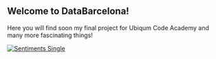 ## Welcome to DataBarcelona!

Here you will find soon my final project for Ubiqum Code Academy and many more fascinating things! 

<div class='tableauPlaceholder' id='viz1520798562961' style='position: relative'><noscript><a href='#'><img alt='Sentiments Single ' src='https:&#47;&#47;public.tableau.com&#47;static&#47;images&#47;Tr&#47;Trial1Sentiments&#47;SentimentsSingle&#47;1_rss.png' style='border: none' /></a></noscript><object class='tableauViz'  style='display:none;'><param name='host_url' value='https%3A%2F%2Fpublic.tableau.com%2F' /> <param name='embed_code_version' value='3' /> <param name='site_root' value='' /><param name='name' value='Trial1Sentiments&#47;SentimentsSingle' /><param name='tabs' value='no' /><param name='toolbar' value='yes' /><param name='static_image' value='https:&#47;&#47;public.tableau.com&#47;static&#47;images&#47;Tr&#47;Trial1Sentiments&#47;SentimentsSingle&#47;1.png' /> <param name='animate_transition' value='yes' /><param name='display_static_image' value='yes' /><param name='display_spinner' value='yes' /><param name='display_overlay' value='yes' /><param name='display_count' value='yes' /><param name='filter' value='publish=yes' /></object></div>                <script type='text/javascript'>                    var divElement = document.getElementById('viz1520798562961');                    var vizElement = divElement.getElementsByTagName('object')[0];                    vizElement.style.minWidth='1020px';vizElement.style.maxWidth='100%';vizElement.style.minHeight='687px';vizElement.style.maxHeight=(divElement.offsetWidth*0.75)+'px';                    var scriptElement = document.createElement('script');                    scriptElement.src = 'https://public.tableau.com/javascripts/api/viz_v1.js';                    vizElement.parentNode.insertBefore(scriptElement, vizElement);                </script>

